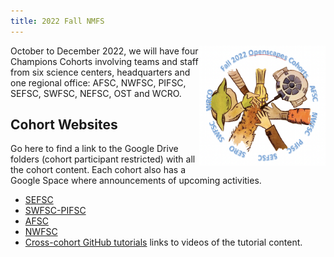 ```yaml
---
title: 2022 Fall NMFS
---
```


<img src="../images/fall2022openscapes.png" alt="hands together" style="float:right;width:40%;">

October to December 2022, we will have four Champions Cohorts involving teams and staff from six science centers, headquarters and one regional office: AFSC, NWFSC, PIFSC, SEFSC, SWFSC, NEFSC, OST and WCRO.

## Cohort Websites

Go here to find a link to the Google Drive folders (cohort participant restricted) with all the cohort content. Each cohort also has a Google Space where announcements of upcoming activities.

- [SEFSC](https://nmfs-openscapes.github.io/2022-noaa-sefsc-fall/)
- [SWFSC-PIFSC](https://nmfs-openscapes.github.io/2022-noaa-swfsc-pifsc-fall/)
- [AFSC](https://nmfs-openscapes.github.io/2022-noaa-afsc-fall/)
- [NWFSC](https://nmfs-openscapes.github.io/2022-noaa-nwfsc-fall/)
- [Cross-cohort GitHub tutorials](https://rverse-tutorials.github.io/NMFS-Openscapes-fall-2022/) links to videos of the tutorial content.

